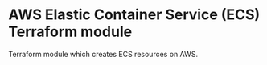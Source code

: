 # AWS Elastic Container Service (ECS) Terraform module

Terraform module which creates ECS resources on AWS.
